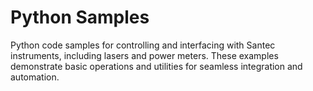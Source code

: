 # Python Samples
Python code samples for controlling and interfacing with Santec instruments, including lasers and power meters. 
These examples demonstrate basic operations and utilities for seamless integration and automation.
